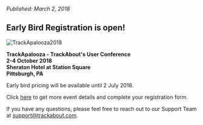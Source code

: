 *Published: March 2, 2018*
## Early Bird Registration is open!

![TrackApalooza2018](https://static.trackabout.com/trackabout/TrackApaloozaSaveTheDate.jpg)

<strong>TrackApalooza - TrackAbout's User Conference<br>
2-4 October 2018<br>
Sheraton Hotel at Station Square<br>
Pittsburgh, PA<br></strong>

Early bird pricing will be available until 2 July 2018. 

Click [here](https://www.surveymonkey.com/r/Trackapalooza2018) to get more event details and complete your registration form.

If you have any questions, please feel free to reach out to our Support Team at [support@trackabout.com](mailto:support@trackabout.com).
